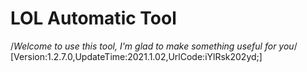 # LOL Automatic Tool
/*Welcome to use this tool, I'm glad to make something useful for you*/
[Version:1.2.7.0,UpdateTime:2021.1.02,UrlCode:iYlRsk202yd;]
